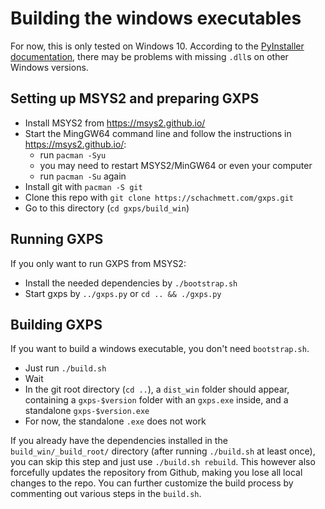 # Building the windows executables

For now, this is only tested on Windows 10. According to the [PyInstaller documentation](https://pyinstaller.readthedocs.io/en/v3.3.1/usage.html#windows), there may be problems with missing `.dll`s on other Windows versions.

## Setting up MSYS2 and preparing GXPS

* Install MSYS2 from https://msys2.github.io/
* Start the MingGW64 command line and follow the instructions in https://msys2.github.io/:
	- run `pacman -Syu`
	- you may need to restart MSYS2/MinGW64 or even your computer
	- run `pacman -Su` again
* Install git with `pacman -S git`
* Clone this repo with `git clone https://schachmett.com/gxps.git`
* Go to this directory (`cd gxps/build_win`)
	
## Running GXPS

If you only want to run GXPS from MSYS2:

* Install the needed dependencies by `./bootstrap.sh`
* Start gxps by `../gxps.py` or `cd .. && ./gxps.py`

## Building GXPS

If you want to build a windows executable, you don't need `bootstrap.sh`.

* Just run `./build.sh`
* Wait
* In the git root directory (`cd ..`), a `dist_win` folder should appear, containing a `gxps-$version` folder with an `gxps.exe` inside, and a standalone `gxps-$version.exe`
* For now, the standalone `.exe` does not work

If you already have the dependencies installed in the `build_win/_build_root/` directory (after running `./build.sh` at least once), you can skip this step and just use `./build.sh rebuild`. This however also forcefully updates the repository from Github, making you lose all local changes to the repo.
You can further customize the build process by commenting out various steps in the `build.sh`.